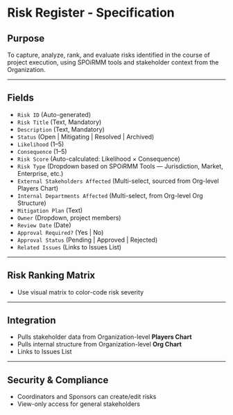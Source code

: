 # Risk Register - Specification

## Purpose
To capture, analyze, rank, and evaluate risks identified in the course of project execution, using SPOiRMM tools and stakeholder context from the Organization.

---

## Fields

- `Risk ID` (Auto-generated)
- `Risk Title` (Text, Mandatory)
- `Description` (Text, Mandatory)
- `Status` (Open | Mitigating | Resolved | Archived)
- `Likelihood` (1–5)
- `Consequence` (1–5)
- `Risk Score` (Auto-calculated: Likelihood × Consequence)
- `Risk Type` (Dropdown based on SPOiRMM Tools — Jurisdiction, Market, Enterprise, etc.)
- `External Stakeholders Affected` (Multi-select, sourced from Org-level Players Chart)
- `Internal Departments Affected` (Multi-select, from Org-level Org Structure)
- `Mitigation Plan` (Text)
- `Owner` (Dropdown, project members)
- `Review Date` (Date)
- `Approval Required?` (Yes | No)
- `Approval Status` (Pending | Approved | Rejected)
- `Related Issues` (Links to Issues List)

---

## Risk Ranking Matrix

- Use visual matrix to color-code risk severity

---

## Integration

- Pulls stakeholder data from Organization-level **Players Chart**
- Pulls internal structure from Organization-level **Org Chart**
- Links to Issues List

---

## Security & Compliance

- Coordinators and Sponsors can create/edit risks
- View-only access for general stakeholders
